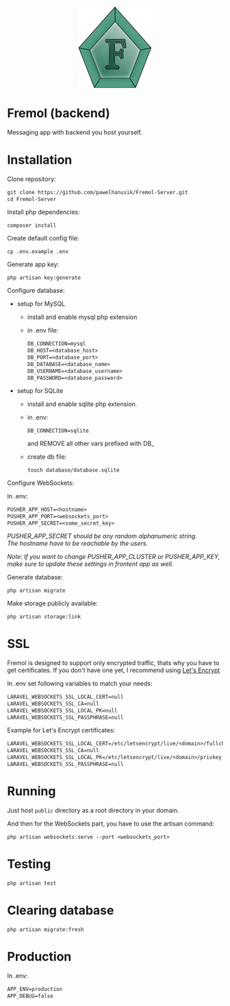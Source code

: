 <p align="center"><a href="http://pawel.hanusik.pl/fremol" target="_blank"><img src="public/logo.svg" width="170"></a></p>

# Fremol (backend)

Messaging app with backend you host yourself.


# Installation

Clone repository:

```
git clone https://github.com/pawelhanusik/Fremol-Server.git
cd Fremol-Server
```

Install php dependencies:

```
composer install
```

Create default config file:

```
cp .env.example .env
```

Generate app key:

```
php artisan key:generate
```

Configure database:

- setup for MySQL

    - install and enable mysql php extension

    - in .env file: 
        ```
        DB_CONNECTION=mysql
        DB_HOST=<database_host>
        DB_PORT=<database_port>
        DB_DATABASE=<database_name>
        DB_USERNAME=<database_username>
        DB_PASSWORD=<database_password>
        ```

- setup for SQLite

    - install and enable sqlite php extension.

    - in .env:

        ```
        DB_CONNECTION=sqlite
        ```

        and REMOVE all other vars prefixed with DB_

    - create db file:
        
        ```
        touch database/database.sqlite
        ```

Configure WebSockets:

In .env:

```
PUSHER_APP_HOST=<hostname>
PUSHER_APP_PORT=<websockets_port>
PUSHER_APP_SECRET=<some_secret_key>
```

*PUSHER_APP_SECRET should be any random alphanumeric string.  
The hostname have to be reachable by the users.*

*Note: If you want to change PUSHER_APP_CLUSTER or PUSHER_APP_KEY, make sure to update these settings in frontent app as well.*

Generate database:

```
php artisan migrate
```

Make storage publicly available:

```
php artisan storage:link
```

# SSL

Fremol is designed to support only encrypted traffic, thats why you have to get certificates. If you don't have one yet, I recommend using [Let's Encrypt](https://letsencrypt.org/)

In .env set following variables to match your needs:

```
LARAVEL_WEBSOCKETS_SSL_LOCAL_CERT=null
LARAVEL_WEBSOCKETS_SSL_CA=null
LARAVEL_WEBSOCKETS_SSL_LOCAL_PK=null
LARAVEL_WEBSOCKETS_SSL_PASSPHRASE=null
```

Example for Let's Encrypt certificates:

```
LARAVEL_WEBSOCKETS_SSL_LOCAL_CERT=/etc/letsencrypt/live/<domain>/fullchain.pem
LARAVEL_WEBSOCKETS_SSL_CA=null
LARAVEL_WEBSOCKETS_SSL_LOCAL_PK=/etc/letsencrypt/live/<domain>/privkey.pem
LARAVEL_WEBSOCKETS_SSL_PASSPHRASE=null
```

# Running

Just host `public` directory as a root directory in your domain.

And then for the WebSockets part, you have to use the artisan command:

```
php artisan websockets:serve --port <websockets_port>
```

# Testing

```
php artisan test
```

# Clearing database

```
php artisan migrate:fresh
```

# Production

In .env:

```
APP_ENV=production
APP_DEBUG=false
```
